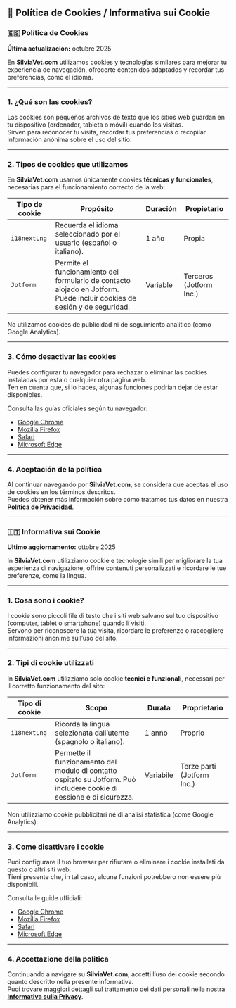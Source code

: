 ## 🍪 Política de Cookies / Informativa sui Cookie

### 🇪🇸 Política de Cookies

**Última actualización:** octubre 2025  

En **SilviaVet.com** utilizamos cookies y tecnologías similares para mejorar tu experiencia de navegación, ofrecerte contenidos adaptados y recordar tus preferencias, como el idioma.

---

### 1. ¿Qué son las cookies?
Las cookies son pequeños archivos de texto que los sitios web guardan en tu dispositivo (ordenador, tableta o móvil) cuando los visitas.  
Sirven para reconocer tu visita, recordar tus preferencias o recopilar información anónima sobre el uso del sitio.

---

### 2. Tipos de cookies que utilizamos
En **SilviaVet.com** usamos únicamente cookies **técnicas y funcionales**, necesarias para el funcionamiento correcto de la web:

| Tipo de cookie | Propósito | Duración | Propietario |
|-----------------|------------|-----------|-------------|
| `i18nextLng` | Recuerda el idioma seleccionado por el usuario (español o italiano). | 1 año | Propia |
| `Jotform` | Permite el funcionamiento del formulario de contacto alojado en Jotform. Puede incluir cookies de sesión y de seguridad. | Variable | Terceros (Jotform Inc.) |

No utilizamos cookies de publicidad ni de seguimiento analítico (como Google Analytics).

---

### 3. Cómo desactivar las cookies
Puedes configurar tu navegador para rechazar o eliminar las cookies instaladas por esta o cualquier otra página web.  
Ten en cuenta que, si lo haces, algunas funciones podrían dejar de estar disponibles.  

Consulta las guías oficiales según tu navegador:  
- [Google Chrome](https://support.google.com/chrome/answer/95647?hl=es)  
- [Mozilla Firefox](https://support.mozilla.org/es/kb/Borrar%20cookies)  
- [Safari](https://support.apple.com/es-es/guide/safari/sfri11471/mac)  
- [Microsoft Edge](https://support.microsoft.com/es-es/microsoft-edge/eliminar-cookies-en-microsoft-edge-63947406-40ac-c3b8-57b9-2a946a29ae09)

---

### 4. Aceptación de la política
Al continuar navegando por **SilviaVet.com**, se considera que aceptas el uso de cookies en los términos descritos.  
Puedes obtener más información sobre cómo tratamos tus datos en nuestra **[Política de Privacidad](/privacy)**.

---

### 🇮🇹 Informativa sui Cookie

**Ultimo aggiornamento:** ottobre 2025  

In **SilviaVet.com** utilizziamo cookie e tecnologie simili per migliorare la tua esperienza di navigazione, offrire contenuti personalizzati e ricordare le tue preferenze, come la lingua.

---

### 1. Cosa sono i cookie?
I cookie sono piccoli file di testo che i siti web salvano sul tuo dispositivo (computer, tablet o smartphone) quando li visiti.  
Servono per riconoscere la tua visita, ricordare le preferenze o raccogliere informazioni anonime sull’uso del sito.

---

### 2. Tipi di cookie utilizzati
In **SilviaVet.com** utilizziamo solo cookie **tecnici e funzionali**, necessari per il corretto funzionamento del sito:

| Tipo di cookie | Scopo | Durata | Proprietario |
|-----------------|--------|----------|---------------|
| `i18nextLng` | Ricorda la lingua selezionata dall’utente (spagnolo o italiano). | 1 anno | Proprio |
| `Jotform` | Permette il funzionamento del modulo di contatto ospitato su Jotform. Può includere cookie di sessione e di sicurezza. | Variabile | Terze parti (Jotform Inc.) |

Non utilizziamo cookie pubblicitari né di analisi statistica (come Google Analytics).

---

### 3. Come disattivare i cookie
Puoi configurare il tuo browser per rifiutare o eliminare i cookie installati da questo o altri siti web.  
Tieni presente che, in tal caso, alcune funzioni potrebbero non essere più disponibili.  

Consulta le guide ufficiali:  
- [Google Chrome](https://support.google.com/chrome/answer/95647?hl=it)  
- [Mozilla Firefox](https://support.mozilla.org/it/kb/Eliminare%20i%20cookie)  
- [Safari](https://support.apple.com/it-it/guide/safari/sfri11471/mac)  
- [Microsoft Edge](https://support.microsoft.com/it-it/microsoft-edge/eliminare-i-cookie-in-microsoft-edge-63947406-40ac-c3b8-57b9-2a946a29ae09)

---

### 4. Accettazione della politica
Continuando a navigare su **SilviaVet.com**, accetti l’uso dei cookie secondo quanto descritto nella presente informativa.  
Puoi trovare maggiori dettagli sul trattamento dei dati personali nella nostra **[Informativa sulla Privacy](/privacy)**.
